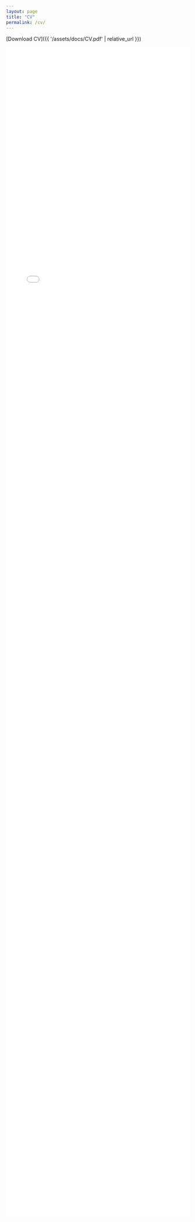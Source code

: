 ```yaml
---
layout: page
title: "CV"
permalink: /cv/
---
```

<!--
<div style="margin-top: 50px;">
</div>
-->

[Download CV]({{ '/assets/docs/CV.pdf' | relative_url }})

<iframe id="pdfFrame" src="{{ '/assets/docs/CV.pdf' | relative_url }}#toolbar=0" style="width: 100%; height: 80vh; border: none"></iframe>
